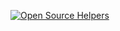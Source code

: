 [![Open Source Helpers](https://www.codetriage.com/bohdan-sh/codetraige/badges/users.svg)](https://www.codetriage.com/bohdan-sh/codetraige)
